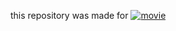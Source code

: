 this repository was made for [![movie](https://img.youtube.com/vi/yLFTnnSY34A/0.jpg)](https://www.youtube.com/watch?v=yLFTnnSY34A)